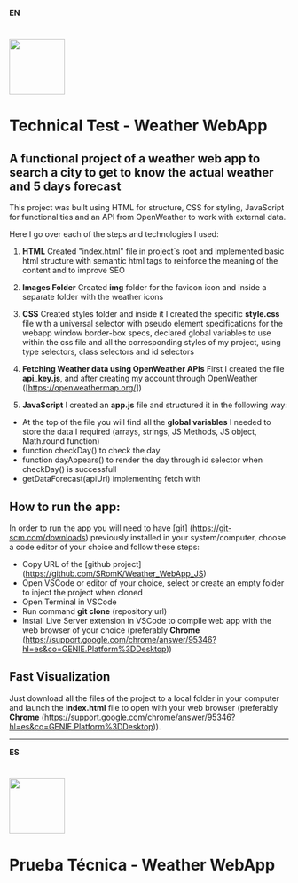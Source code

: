 **EN**
# <img src="https://www.pngall.com/wp-content/uploads/11/Weather-PNG-Images.png" width="100" height="100">
# Technical Test - Weather WebApp

## A functional project of a weather web app to search a city to get to know the actual weather and 5 days forecast


This project was built using HTML for structure, CSS for styling, JavaScript for functionalities and an API from OpenWeather to work with external data.

Here I go over each of the steps and technologies I used:


1. **HTML**
Created "index.html" file in project`s root and implemented basic html structure with semantic html tags to reinforce the meaning of the content and to improve SEO 

2. **Images Folder**
Created **img** folder for the favicon icon and inside a separate folder with the weather icons

3. **CSS**
Created styles folder and inside it I created the specific **style.css** file with a universal selector with pseudo element specifications for the webapp window border-box specs, declared global variables to use within the css file and all the corresponding styles of my project, using type selectors, class selectors and id selectors

4. **Fetching Weather data using OpenWeather APIs**
First I created the file **api_key.js**, and after creating my account through OpenWeather ([https://openweathermap.org/])

5. **JavaScript**
I created an **app.js** file and structured it in the following way:

- At the top of the file you will find all the **global variables** I needed to store the data I required (arrays, strings, JS Methods, JS object, Math.round function)
- function checkDay() to check the day 
- function dayAppears() to render the day through id selector when checkDay() is successfull
- getDataForecast(apiUrl) implementing fetch with 


## How to run the app:

In order to run the app you will need to have [git] (https://git-scm.com/downloads) previously installed in your system/computer, choose a code editor of your choice and follow these steps:

* Copy URL of the [github project] (https://github.com/SRomK/Weather_WebApp_JS)
* Open VSCode or editor of your choice, select or create an empty folder to inject the project when cloned 
* Open Terminal in VSCode
* Run command **git clone** (repository url)
* Install Live Server extension in VSCode to compile web app with the web browser of your choice (preferably **Chrome** (https://support.google.com/chrome/answer/95346?hl=es&co=GENIE.Platform%3DDesktop))


## Fast Visualization

Just download all the files of the project to a local folder in your computer and launch the **index.html** file to open with your web browser (preferably **Chrome** (https://support.google.com/chrome/answer/95346?hl=es&co=GENIE.Platform%3DDesktop)).

***********************************************************

**ES**
# <img src="https://www.pngall.com/wp-content/uploads/11/Weather-PNG-Images.png" width="100" height="100">
# Prueba Técnica - Weather WebApp

##